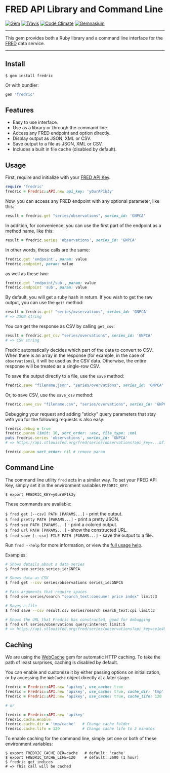 FRED API Library and Command Line
==================================================

[![Gem](https://img.shields.io/gem/v/fredric.svg?style=flat-square)](https://rubygems.org/gems/fredric)
[![Travis](https://img.shields.io/travis/DannyBen/fredric.svg?style=flat-square)](https://travis-ci.org/DannyBen/fredric)
[![Code Climate](https://img.shields.io/codeclimate/github/DannyBen/fredric.svg?style=flat-square)](https://codeclimate.com/github/DannyBen/fredric)
[![Gemnasium](https://img.shields.io/gemnasium/DannyBen/fredric.svg?style=flat-square)](https://gemnasium.com/DannyBen/fredric)

---

This gem provides both a Ruby library and a command line interface for the 
[FRED][1] data service.

---


Install
--------------------------------------------------

```
$ gem install fredric
```

Or with bundler:

```ruby
gem 'fredric'
```


Features
--------------------------------------------------

* Easy to use interface.
* Use as a library or through the command line.
* Access any FRED endpoint and option directly.
* Display output as JSON, XML or CSV.
* Save output to a file as JSON, XML or CSV.
* Includes a built in file cache (disabled by default).


Usage
--------------------------------------------------

First, require and initialize with your [FRED API Key][4].

```ruby
require 'fredric'
fredric = Fredric::API.new api_key: 'y0urAP1k3y'
```

Now, you can access any FRED endpoint with any optional parameter, like
this:

```ruby
result = fredric.get "series/observations", series_id: 'GNPCA'
```

In addition, for convenience, you can use the first part of the endpoint as
a method name, like this:

```ruby
result = fredric.series 'observations', series_id: 'GNPCA'
```

In other words, these calls are the same:

```ruby
fredric.get 'endpoint', param: value
fredric.endpoint, param: value
```

as well as these two:

```ruby
fredric.get 'endpoint/sub', param: value
fredric.endpoint 'sub', param: value
```

By default, you will get a ruby hash in return. If you wish to get the raw
output, you can use the `get!` method:

```ruby
result = fredric.get! "series/ovservations", series_id: 'GNPCA'
# => JSON string
```

You can get the response as CSV by calling `get_csv`:

```ruby
result = fredric.get_csv "series/overvations", series_id: 'GNPCA'
# => CSV string
```

Fredric automatically decides which part of the data to convert to CSV.
When there is an array in the response (for example, in the case of 
`observations`), it will be used as the CSV data. Otherwise, the entire
response will be treated as a single-row CSV.

To save the output directly to a file, use the `save` method:

```ruby
fredric.save "filename.json", "series/overvations", series_id: 'GNPCA'
```

Or, to save CSV, use the `save_csv` method:

```ruby
fredric.save_csv "filename.csv", "series/overvations", series_id: 'GNPCA'
```

Debugging your request and adding "sticky" query parameters that stay with
you for the following requests is also easy:

```ruby
fredric.debug = true
fredric.param limit: 10, sort_order: :asc, file_type: :xml
puts fredric.series 'observations', series_id: 'GNPCA'
# => https://api.stlouisfed.org/fred/series/observations?api_key=...&file_type=xml&limit=10&sort_order=asc&series_id=GNPCA

fredric.param sort_order: nil # remove param
```


Command Line
--------------------------------------------------

The command line utility `fred` acts in a similar way. To set your 
FRED API Key, simply set it in the environment variables 
`FREDRIC_KEY`:

`$ export FREDRIC_KEY=y0urAP1k3y`

These commands are available:

`$ fred get [--csv] PATH [PARAMS...]` - print the output.  
`$ fred pretty PATH [PARAMS...]` - print a pretty JSON.  
`$ fred see PATH [PARAMS...]` - print a colored output.  
`$ fred url PATH [PARAMS...]` - show the constructed URL.  
`$ fred save [--csv] FILE PATH [PARAMS...]` - save the output to a file.  

Run `fred --help` for more information, or view the [full usage help][2].

Examples:

```bash
# Shows details about a data series
$ fred see series series_id:GNPCA

# Shows data as CSV
$ fred get --csv series/observations series_id:GNPCA

# Pass arguments that require spaces
$ fred see series/search "search_text:consumer price index" limit:3

# Saves a file
$ fred save --csv result.csv series/search search_text:cpi limit:3

# Shows the URL that Fredric has constructed, good for debugging
$ fred url series/observations query:interest limit:5
# => https://api.stlouisfed.org/fred/series/observations?api_key=ce1e45e6551de5db555a09b88d23682f&file_type=json&query=interest&limit=5

```


Caching
--------------------------------------------------

We are using the [WebCache][3] gem for automatic HTTP caching.
To take the path of least surprises, caching is disabled by default.

You can enable and customize it by either passing options on 
initialization, or by accessing the `WebCache` object directly at 
a later stage.

```ruby
fredric = Fredric::API.new 'apikey', use_cache: true
fredric = Fredric::API.new 'apikey', use_cache: true, cache_dir: 'tmp'
fredric = Fredric::API.new 'apikey', use_cache: true, cache_life: 120

# or 

fredric = Fredric::API.new 'apikey'
fredric.cache.enable
fredric.cache.dir = 'tmp/cache'   # Change cache folder
fredric.cache.life = 120          # Change cache life to 2 minutes
```

To enable caching for the command line, simply set one or both of 
these environment variables:

```
$ export FREDRIC_CACHE_DIR=cache   # default: 'cache'
$ export FREDRIC_CACHE_LIFE=120    # default: 3600 (1 hour)
$ fredric get indices
# => This call will be cached
```


[1]: https://research.stlouisfed.org/docs/api/fred/
[2]: https://github.com/DannyBen/fredric/blob/master/lib/fredric/docopt.txt
[3]: https://github.com/DannyBen/webcache
[4]: https://research.stlouisfed.org/docs/api/api_key.html
